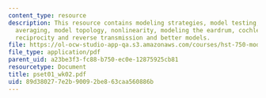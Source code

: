 ```yaml
---
content_type: resource
description: This resource contains modeling strategies, model testing, model success,
  averaging, model topology, nonlinearity, modeling the eardrum, cochlear compressibility,
  reciprocity and reverse transmission and better models.
file: https://ol-ocw-studio-app-qa.s3.amazonaws.com/courses/hst-750-modeling-issues-in-speech-and-hearing-spring-2006/89d380277e2b90092be863caa560886b_pset01_wk02.pdf
file_type: application/pdf
parent_uid: a23be3f3-fc88-b750-ec0e-12875925cb81
resourcetype: Document
title: pset01_wk02.pdf
uid: 89d38027-7e2b-9009-2be8-63caa560886b
---
```

